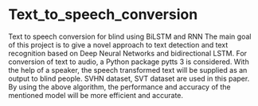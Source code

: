 # Text_to_speech_conversion
Text to speech conversion for blind using BiLSTM and RNN
The main goal of this project is to give a novel approach to text detection and text recognition based on 
Deep Neural Networks and bidirectional LSTM. For conversion of text to audio, a Python package pytts 3 
is considered. With the help of a speaker, the speech transformed text will be supplied as an output to 
blind people. SVHN dataset, SVT dataset are used in this paper. By using the above algorithm, the 
performance and accuracy of the mentioned model will be more efficient and accurate.
